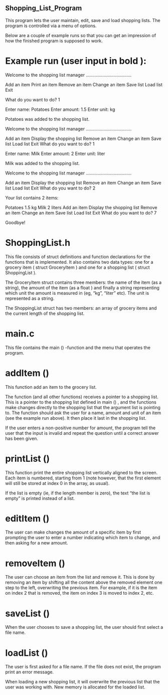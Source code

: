 ## Shopping_List_Program

This program lets the user maintain, edit, save and load shopping lists. The program is controlled via a menu of options.

Below are a couple of example runs so that you can get an impression of how the finished program is supposed to work.

# Example run (user input in bold ):

Welcome to the shopping list manager
....................................

Add an item
Print an item
Remove an item
Change an item
Save list
Load list
Exit

What do you want to do? 1

Enter name: Potatoes
Enter amount: 1.5
Enter unit: kg

Potatoes was added to the shopping list.

Welcome to the shopping list manager
....................................

Add an item
Display the shopping list
Remove an item
Change an item
Save list
Load list
Exit
What do you want to do? 1

Enter name: Milk
Enter amount: 2
Enter unit: liter

Milk was added to the shopping list.

Welcome to the shopping list manager
....................................

Add an item
Display the shopping list
Remove an item
Change an item
Save list
Load list
Exit
What do you want to do? 2

Your list contains 2 items:

Potatoes 1.5 kg
Milk 2 liters
Add an item
Display the shopping list
Remove an item
Change an item
Save list
Load list
Exit
What do you want to do? 7

Goodbye!


# ShoppingList.h

This file consists of struct definitions and function declarations for the functions that is implemented. It also contains two data types: one for a grocery item ( struct GroceryItem ) and one for a shopping list ( struct ShoppingList ). 

The GroceryItem struct contains three members: the name of the item (as a string), the amount of the item (as a float ) and finally a string representing which unit the amount is measured in (eg, “kg”, “liter” etc). The unit is represented as a string.

The ShoppingList struct has two members: an array of grocery items and the current length of the shopping list.


# main.c

This file contains the main () -function and the menu that operates the program. 


# addItem ()
This function add an item to the grocery list. 

The function (and all other functions) receives a pointer to a shopping list. This is a pointer to the shopping list defined in main () , and the functions make changes directly to the shopping list that the argument list is pointing to.
The function should ask the user for a name, amount and unit of an item (see the example run above). It then place it last in the shopping list. 

If the user enters a non-positive number for amount, the program tell the user that the input is invalid and repeat the question until a correct answer has been given.



# printList ()
This function print the entire shopping list vertically aligned to the screen. Each item is numbered, starting from 1 (note however, that the first element will still be stored at index 0 in the array, as usual).


If the list is empty (ie, if the length member is zero), the text “the list is empty” is printed instead of a list.

# editItem ()
The user can make changes the amount of a specific item by first prompting the user to enter a number indicating which item to change, and then asking for a new amount.


# removeItem ()
The user can choose an item from the list and remove it. This is done by removing an item by shifting all the content above the removed element one step to the left, overwriting the previous item. For example, if it is the item on index 2 that is removed, the item on index 3 is moved to index 2, etc.

# saveList ()
When the user chooses to save a shopping list, the user should first select a file name. 

# loadList ()
The user is first asked for a file name. If the file does not exist, the program print an error message.

When loading a new shopping list, it will overwrite the previous list that the user was working with. New memory is allocated for the loaded list.

